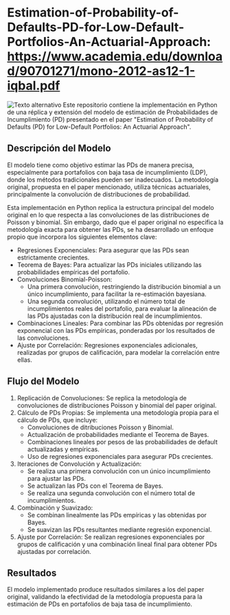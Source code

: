 # Estimation-of-Probability-of-Defaults-PD-for-Low-Default-Portfolios-An-Actuarial-Approach: https://www.academia.edu/download/90701271/mono-2012-as12-1-iqbal.pdf

![Texto alternativo](https://blogger.googleusercontent.com/img/b/R29vZ2xl/AVvXsEgw6QnTOfrvvSDm1h5v9AUdm9H5yVx0EiHWfjqkyuXKRwQQocoIg4lqssbrmzZeHZpAQSG2hXkv8pRZkKVNYAAlRxRjJp6W7touKt0cwbYzl4cORoxSkbE1I9MrqWjgDiFn8VGHKAMwp9O0sYLHnd0WojRn82w1fNbimvsxuEIKmJGE7CqE_f-BQA/w640-h360/Default-Probability.jpg)
Este repositorio contiene la implementación en Python de una réplica y extensión del modelo de estimación de Probabilidades de Incumplimiento (PD) presentado en el paper "Estimation of Probability of Defaults (PD) for Low-Default Portfolios: An Actuarial Approach".

##   Descripción del Modelo

El modelo tiene como objetivo estimar las PDs de manera precisa, especialmente para portafolios con baja tasa de incumplimiento (LDP), donde los métodos tradicionales pueden ser inadecuados. La metodología original, propuesta en el paper mencionado, utiliza técnicas actuariales, principalmente la convolución de distribuciones de probabilidad.

Esta implementación en Python replica la estructura principal del modelo original en lo que respecta a las convoluciones de las distribuciones de Poisson y binomial. Sin embargo, dado que el paper original no especifica la metodología exacta para obtener las PDs, se ha desarrollado un enfoque propio que incorpora los siguientes elementos clave:

* Regresiones Exponenciales: Para asegurar que las PDs sean estrictamente crecientes.
* Teorema de Bayes: Para actualizar las PDs iniciales utilizando las probabilidades empíricas del portafolio.
* Convoluciones Binomial-Poisson:
    * Una primera convolución, restringiendo la distribución binomial a un único incumplimiento, para facilitar la re-estimación bayesiana.
    * Una segunda convolución, utilizando el número total de incumplimientos reales del portafolio, para evaluar la alineación de las PDs ajustadas con la distribución real de incumplimientos.
* Combinaciones Lineales: Para combinar las PDs obtenidas por regresión exponencial con las PDs empíricas, ponderadas por los resultados de las convoluciones.
* Ajuste por Correlación: Regresiones exponenciales adicionales, realizadas por grupos de calificación, para modelar la correlación entre ellas.

##   Flujo del Modelo

1.  Replicación de Convoluciones: Se replica la metodología de convoluciones de distribuciones Poisson y binomial del paper original.
2.  Cálculo de PDs Propias: Se implementa una metodología propia para el cálculo de PDs, que incluye:
    * Convoluciones de ditribuciones Poisson y Binomial.
    * Actualización de probabilidades mediante el Teorema de Bayes.
    * Combinaciones lineales por pesos de las probabilidades de default actualizadas y empíricas.
    * Uso de regresiones exponenciales para asegurar PDs crecientes.
3.  Iteraciones de Convolución y Actualización:
    * Se realiza una primera convolución con un único incumplimiento para ajustar las PDs.
    * Se actualizan las PDs con el Teorema de Bayes.
    * Se realiza una segunda convolución con el número total de incumplimientos.
4.  Combinación y Suavizado:
    * Se combinan linealmente las PDs empíricas y las obtenidas por Bayes.
    * Se suavizan las PDs resultantes mediante regresión exponencial.
5.  Ajuste por Correlación: Se realizan regresiones exponenciales por grupos de calificación y una combinación lineal final para obtener PDs ajustadas por correlación.

##   Resultados

El modelo implementado produce resultados similares a los del paper original, validando la efectividad de la metodología propuesta para la estimación de PDs en portafolios de baja tasa de incumplimiento.
